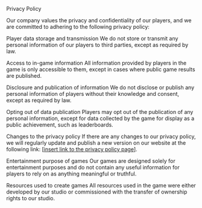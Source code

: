Privacy Policy

Our company values the privacy and confidentiality of our players, and we are committed to adhering to the following privacy policy:

Player data storage and transmission
We do not store or transmit any personal information of our players to third parties, except as required by law.

Access to in-game information
All information provided by players in the game is only accessible to them, except in cases where public game results are published.

Disclosure and publication of information
We do not disclose or publish any personal information of players without their knowledge and consent, except as required by law.

Opting out of data publication
Players may opt out of the publication of any personal information, except for data collected by the game for display as a public achievement, such as leaderboards.

Changes to the privacy policy
If there are any changes to our privacy policy, we will regularly update and publish a new version on our website at the following link: [[insert link to the privacy policy page](https://github.com/AIDATSKO/ThePaleolithicEraPlatformerConf.github.io)].

Entertainment purpose of games
Our games are designed solely for entertainment purposes and do not contain any useful information for players to rely on as anything meaningful or truthful.

Resources used to create games
All resources used in the game were either developed by our studio or commissioned with the transfer of ownership rights to our studio.
